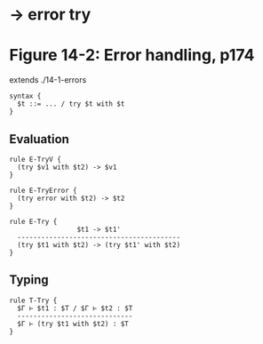 # → error try
# Figure 14-2: Error handling, p174

extends ./14-1-errors

    syntax {
      $t ::= ... / try $t with $t
    }


## Evaluation

    rule E-TryV {
      (try $v1 with $t2) -> $v1
    }

    rule E-TryError {
      (try error with $t2) -> $t2
    }

    rule E-Try {
                     $t1 -> $t1'
      -----------------------------------------
      (try $t1 with $t2) -> (try $t1' with $t2)
    }


## Typing

    rule T-Try {
      $Γ ⊢ $t1 : $T / $Γ ⊢ $t2 : $T
      -----------------------------
      $Γ ⊢ (try $t1 with $t2) : $T
    }
